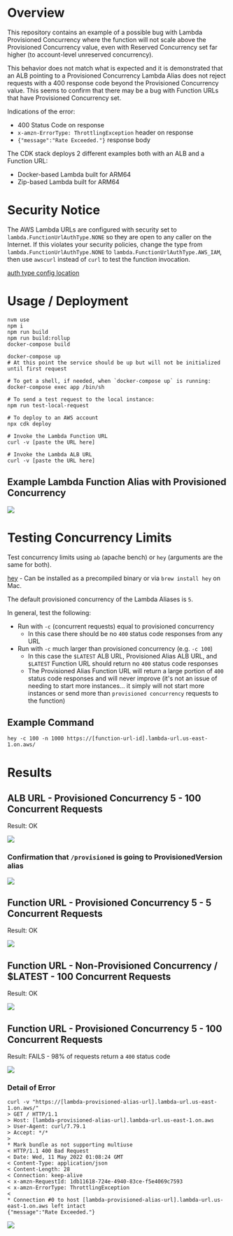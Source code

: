 # Overview

This repository contains an example of a possible bug with Lambda Provisioned Concurrency where the function will not scale above the Provisioned Concurrency value, even with Reserved Concurrency set far higher (to account-level unreserved concurrency).

This behavior does not match what is expected and it is demonstrated that an ALB pointing to a Provisioned Concurrency Lambda Alias does not reject requests with a 400 response code beyond the Provisioned Concurrency value.  This seems to confirm that there may be a bug with Function URLs that have Provisioned Concurrency set.

Indications of the error:
- 400 Status Code on response
- `x-amzn-ErrorType: ThrottlingException` header on response
- `{"message":"Rate Exceeded."}` response body

The CDK stack deploys 2 different examples both with an ALB and a Function URL:

- Docker-based Lambda built for ARM64
- Zip-based Lambda built for ARM64

# Security Notice

The AWS Lambda URLs are configured with security set to `lambda.FunctionUrlAuthType.NONE` so they are open to any caller on the Internet. If this violates your security policies, change the type from `lambda.FunctionUrlAuthType.NONE` to `lambda.FunctionUrlAuthType.AWS_IAM`, then use `awscurl` instead of `curl` to test the function invocation.

[auth type config location](packages/cdk/bin/cdk.ts#L12)

# Usage / Deployment

```
nvm use
npm i
npm run build
npm run build:rollup
docker-compose build

docker-compose up
# At this point the service should be up but will not be initialized until first request

# To get a shell, if needed, when `docker-compose up` is running:
docker-compose exec app /bin/sh

# To send a test request to the local instance:
npm run test-local-request

# To deploy to an AWS account
npx cdk deploy

# Invoke the Lambda Function URL
curl -v [paste the URL here]

# Invoke the Lambda ALB URL
curl -v [paste the URL here]
```

## Example Lambda Function Alias with Provisioned Concurrency

![](art/lambda-function-url-provisioned-alias.png)

# Testing Concurrency Limits

Test concurrency limits using `ab` (apache bench) or `hey` (arguments are the same for both).

[hey](https://github.com/rakyll/hey) - Can be installed as a precompiled binary or via `brew install hey` on Mac.

The default provisioned concurrency of the Lambda Aliases is `5`.

In general, test the following:
- Run with `-c` (concurrent requests) equal to provisioned concurrency
  - In this case there should be no `400` status code responses from any URL
- Run with `-c` much larger than provisioned concurrency (e.g. `-c 100`)
  - In this case the `$LATEST` ALB URL, Provisioned Alias ALB URL, and `$LATEST` Function URL should return no `400` status code responses
  - The Provisioned Alias Function URL will return a large portion of `400` status code responses and will never improve (it's not an issue of needing to start more instances... it simply will not start more instances or send more than `provisioned concurrency` requests to the function)

## Example Command

```
hey -c 100 -n 1000 https://[function-url-id].lambda-url.us-east-1.on.aws/
```

# Results

## ALB URL - Provisioned Concurrency 5 - 100 Concurrent Requests

Result: OK

![](art/alb-url-provisioned-c-100.png)

### Confirmation that `/provisioned` is going to ProvisionedVersion alias

![](art/alb-url-provisioned-curl.png)

## Function URL - Provisioned Concurrency 5 - 5 Concurrent Requests

Result: OK

![](art/function-url-provisioned-c-5.png)

## Function URL - Non-Provisioned Concurrency / $LATEST - 100 Concurrent Requests

Result: OK

![](art/function-url-non-provisioned-c-100.png)

## Function URL - Provisioned Concurrency 5 - 100 Concurrent Requests

Result: FAILS - 98% of requests return a `400` status code

![](art/function-url-provisioned-c-100.png)

### Detail of Error

```
curl -v "https://[lambda-provisioned-alias-url].lambda-url.us-east-1.on.aws/"
> GET / HTTP/1.1
> Host: [lambda-provisioned-alias-url].lambda-url.us-east-1.on.aws
> User-Agent: curl/7.79.1
> Accept: */*
> 
* Mark bundle as not supporting multiuse
< HTTP/1.1 400 Bad Request
< Date: Wed, 11 May 2022 01:08:24 GMT
< Content-Type: application/json
< Content-Length: 28
< Connection: keep-alive
< x-amzn-RequestId: 1db11618-724e-4940-83ce-f5e4069c7593
< x-amzn-ErrorType: ThrottlingException
< 
* Connection #0 to host [lambda-provisioned-alias-url].lambda-url.us-east-1.on.aws left intact
{"message":"Rate Exceeded."}
```

![](art/lambda-function-url-provisioned-curl-error.png)